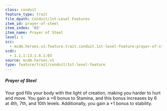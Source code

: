 ```yaml
---
class: conduit
feature_type: trait
file_dpath: Conduit/1st-Level Features
item_id: prayer-of-steel
item_index: '03'
item_name: Prayer of Steel
level: 1
scc:
  - mcdm.heroes.v1:feature.trait.conduit.1st-level-feature:prayer-of-steel
scdc:
  - 1.1.1:13.1.8.1:03
source: mcdm.heroes.v1
type: feature/trait/conduit/1st-level-feature
---
```


##### Prayer of Steel

Your god fills your body with the light of creation, making you harder to hurt and move. You gain a +6 bonus to Stamina, and this bonus increases by 6 at 4th, 7th, and 10th levels. Additionally, you gain a +1 bonus to stability.
